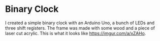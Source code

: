 # Binary Clock

I created a simple binary clock with an Arduino Uno, a bunch of LEDs and three shift registers. The frame was made with some wood and a piece of laser cut acrylic. This is what it looks like https://imgur.com/a/xZAHo.
